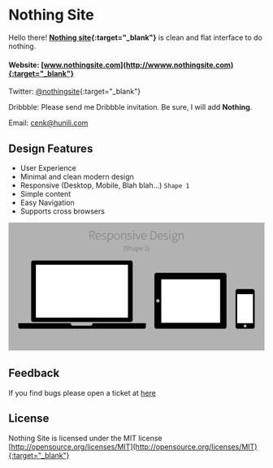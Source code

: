 # Nothing Site

Hello there! **[Nothing site](http://wwww.nothingsite.com){:target="_blank"}** is clean and flat interface to do nothing.

#### Website: [www.nothingsite.com](http://wwww.nothingsite.com){:target="_blank"}

Twitter: [@nothingsite](https://twitter.com/nothingsite){:target="_blank"}

Dribbble: Please send me Dribbble invitation. Be sure, I will add **Nothing**.

Email: [cenk@hunili.com](mailto:cenk@hunili.com)

## Design Features

* User Experience
* Minimal and clean modern design
* Responsive (Desktop, Mobile, Blah blah...) ` Shape 1 `
* Simple content
* Easy Navigation
* Supports cross browsers

![Responsive Design](responsive.png)

## Feedback

If you find bugs please open a ticket at [here](https://github.com/cenkcakmak/nothingsite.github.io/issues)

## License

Nothing Site is licensed under the MIT license [http://opensource.org/licenses/MIT](http://opensource.org/licenses/MIT){:target="_blank"}